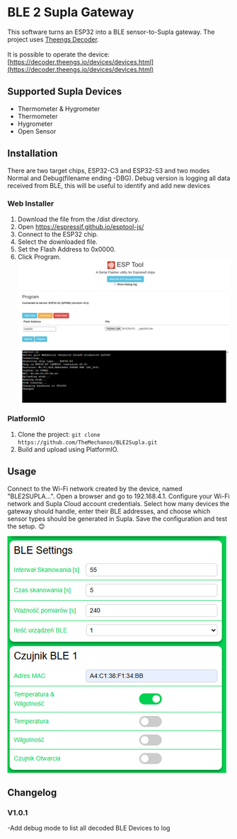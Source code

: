# BLE 2 Supla Gateway

This software turns an ESP32 into a BLE sensor-to-Supla gateway. The project uses [Theengs Decoder](https://github.com/theengs/decoder).  
\
It is possible to operate the device: [https://decoder.theengs.io/devices/devices.html](https://decoder.theengs.io/devices/devices.html)


## Supported Supla Devices

* Thermometer & Hygrometer
* Thermometer
* Hygrometer
* Open Sensor


## Installation
There are two target chips, ESP32-C3 and ESP32-S3 and two modes Normal and Debug(filename ending -DBG). Debug version is logging all data received from BLE, this will be useful to identify and add new devices 

### Web Installer

1. Download the file from the /dist directory.
2. Open https://espressif.github.io/esptool-js/
3. Connect to the ESP32 chip.
4. Select the downloaded file.
5. Set the Flash Address to 0x0000.
6. Click Program.
![Flashing Screen](https://github.com/TheMechanos/BLE2Supla/blob/main/img/Flashing.png?raw=true)
### PlatformIO

1. Clone the project: `git clone https://github.com/TheMechanos/BLE2Supla.git`
2. Build and upload using PlatformIO.



## Usage

Connect to the Wi-Fi network created by the device, named "BLE2SUPLA...".
Open a browser and go to 192.168.4.1. Configure your Wi-Fi network and Supla Cloud account credentials.
Select how many devices the gateway should handle, enter their BLE addresses, and choose which sensor types should be generated in Supla.
Save the configuration and test the setup. 😊

![Configuration Screen](https://github.com/TheMechanos/BLE2Supla/blob/main/img/Config.png?raw=true)


## Changelog

### V1.0.1
-Add debug mode to list all decoded BLE Devices to log